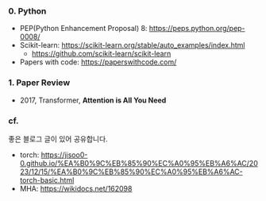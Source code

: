 ### 0. Python
- PEP(Python Enhancement Proposal) 8: https://peps.python.org/pep-0008/
- Scikit-learn: https://scikit-learn.org/stable/auto_examples/index.html
  - https://github.com/scikit-learn/scikit-learn
- Papers with code: https://paperswithcode.com/

### 1. Paper Review
- 2017, Transformer, **Attention is All You Need**

### cf.
좋은 블로그 글이 있어 공유합니다.
- torch: https://jisoo0-0.github.io/%EA%B0%9C%EB%85%90%EC%A0%95%EB%A6%AC/2023/12/15/%EA%B0%9C%EB%85%90%EC%A0%95%EB%A6%AC-torch-basic.html
- MHA: https://wikidocs.net/162098
